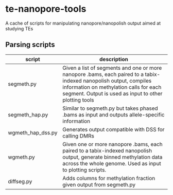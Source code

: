 # te-nanopore-tools
A cache of scripts for manipulating nanopore/nanopolish output aimed at studying TEs

## Parsing scripts

| script            | description |
|-------------------|-------------|
| segmeth.py        | Given a list of segments and one or more nanopore .bams, each paired to a tabix-indexed nanopolish output, compiles information on methylation calls for each segment. Output is used as input to other plotting tools |
| segmeth_hap.py    | Similar to segmeth.py but takes phased .bams as input and outputs allele-specific information |
| wgmeth_hap_dss.py | Generates output compatible with DSS for calling DMRs |
| wgmeth.py         | Given one or more nanopore .bams, each paired to a tabix-indexed nanopolish output, generate binned methylation data across the whole genome. Used as input to plotting scripts. |
| diffseg.py        | Adds columns for methylation fraction given output from segmeth.py |
